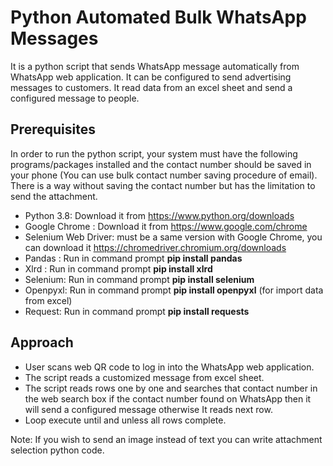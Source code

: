 # Python Automated Bulk WhatsApp Messages

It is a python script that sends WhatsApp message automatically from WhatsApp web application. It can be configured to send advertising messages to customers. It read data from an excel sheet and send a configured message to people.

## Prerequisites

In order to run the python script, your system must have the following programs/packages installed and the contact number should be saved in your phone (You can use bulk contact number saving procedure of email). There is a way without saving the contact number but has the limitation to send the attachment.
* Python 3.8: Download it from https://www.python.org/downloads
* Google Chrome : Download it from https://www.google.com/chrome
* Selenium Web Driver: must be a same version with Google Chrome, you can download it https://chromedriver.chromium.org/downloads
* Pandas : Run in command prompt **pip install pandas**
* Xlrd : Run in command prompt **pip install xlrd**
* Selenium: Run in command prompt **pip install selenium** 
* Openpyxl: Run in command prompt **pip install openpyxl** (for import data from excel)
* Request: Run in command prompt **pip install requests**

## Approach
* User scans web QR code to log in into the WhatsApp web application.
* The script reads a customized message from excel sheet.
* The script reads rows one by one and searches that contact number in the web search box if the contact number found on WhatsApp then it will send a configured message otherwise It reads next row. 
* Loop execute until and unless all rows complete.

Note: If you wish to send an image instead of text you can write attachment selection python code.